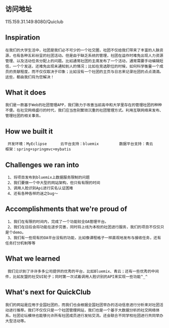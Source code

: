 ## 访问地址
115.159.31.149:8080/Quiclub
## Inspiration
	在我们的大学生活中，社团是我们必不可少的一个社交圈，社团不仅给我们带来了丰富的人脉资源，也有各种五彩纷呈的社团活动。但是由于缺乏系统的管理，社团在运作时难免出现人力资源管理、以及活动任务分配上的问题。比如通常社团的主席发布了一个活动，通常需要手动编辑短信，一个个发送，还难免出现未通知到人的情况；比如在竞选职位的时候，如何科学衡量一个成员的贡献程度，而不仅仅取决于印象；比如没有一个社团的主页与日志来记录社团的点点滴滴。
	这些，都由我们将为您解决！
## What it does
	我们是一款基于Web的社团管理APP，我们致力于改善当前高中和大学里存在的管理社团的种种不便。在社交网络盛行的时代，我们应当告别繁琐沉重的社团管理方式。利用互联网络来发布、管理社团的相关事务。
## How we built it
	 开发环境：MyEclipse      云平台支持：bluemix         数据平台支持：青云        框架：spring+springmvc+mybatis
## Challenges we ran into
	 1、将项目发布到bluemix上数据服务限制的问题
	 2、我们要做一个中大型的网站架构，但只有有限的时间
	 3、调用人脸识别Api进行实名认证困难
	 4、还有各种各样的迷之bug～
## Accomplishments that we're proud of
	 1、我们在有限的时间内，完成了一个功能较全OA管理平台。
	 2、我们在日后会将功能在逐步完善，同时将上线为本校的社团进行服务，我们的项目不仅仅只是个demo。
	 3、我们有一些现有的OA平台没有的功能，比如像课程格子一样直观地发布与接收任务，还有任务打分机制等等    
## What we learned
	 我们见识到了许许多多公司提供的优秀的平台，比如Bluemix、青云；还有一些优秀的中间件，比如友盟的社交UI轮子；同时第一次试着调用人脸识别的API来实现一些功能^_^
## What's next for QuickClub
	我们的网站是应用于全国社团的，而我们也会根据全国社团举办的活动信息进行分析来对社团活动进行推荐。我们不仅仅只是一个社团管理网站，我们也是一个基于大数据分析的社交网络体系。社团论坛模块也能够允许所有社团成员进行发帖交流。还会联合不同学校社团进行共同举办大型活动等。